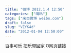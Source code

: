 ```yaml
---
title: "微博 2012.1.4 12:50"
categories: ["嘀咕"]
tags: ["来自微博 weibo.com"]
draft: false
slug: "VZYK4d"
date: "2012-01-04 12:50:00"
---
```


<p>百事可乐 把乐带回家 O网页链接 ​​​​</p>
